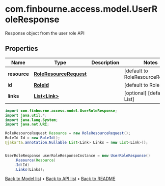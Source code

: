# com.finbourne.access.model.UserRoleResponse
Response object from the user role API

## Properties

Name | Type | Description | Notes
------------ | ------------- | ------------- | -------------
**resource** | [**RoleResourceRequest**](RoleResourceRequest.md) |  | [default to RoleResourceRequest]
**id** | [**RoleId**](RoleId.md) |  | [default to RoleId]
**links** | [**List&lt;Link&gt;**](Link.md) |  | [optional] [default to List<Link>]

```java
import com.finbourne.access.model.UserRoleResponse;
import java.util.*;
import java.lang.System;
import java.net.URI;

RoleResourceRequest Resource = new RoleResourceRequest();
RoleId Id = new RoleId();
@jakarta.annotation.Nullable List<Link> Links = new List<Link>();


UserRoleResponse userRoleResponseInstance = new UserRoleResponse()
    .Resource(Resource)
    .Id(Id)
    .Links(Links);
```


[Back to Model list](../README.md#documentation-for-models) &#8226; [Back to API list](../README.md#documentation-for-api-endpoints) &#8226; [Back to README](../README.md)
